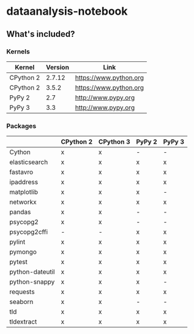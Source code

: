 # dataanalysis-notebook

## What's included?

### Kernels
| Kernel | Version | Link |
| --- | --- | --- |
| CPython 2 | 2.7.12 | https://www.python.org |
| CPython 2 | 3.5.2 | https://www.python.org |
| PyPy 2 | 2.7 | http://www.pypy.org |
| PyPy 3 | 3.3 | http://www.pypy.org |

### Packages
|                | CPython 2 | CPython 3 | PyPy 2 | PyPy 3 | 
| -------------- | --------- | --------- | ------ | ------ |
| Cython          | x | x | - | - |
| elasticsearch   | x | x | x | x |
| fastavro        | x | x | x | x |
| ipaddress       | x | x | x | x |
| matplotlib      | x | x | x | - |
| networkx        | x | x | x | x |
| pandas          | x | x | - | - |
| psycopg2        | x | x | - | - |
| psycopg2cffi    | - | - | x | x |
| pylint          | x | x | x | x |
| pymongo         | x | x | x | x |
| pytest          | x | x | x | x |
| python-dateutil | x | x | x | x |
| python-snappy   | x | x | x | - |
| requests        | x | x | x | x |
| seaborn         | x | x | - | - |
| tld             | x | x | x | x |
| tldextract      | x | x | x | x |

